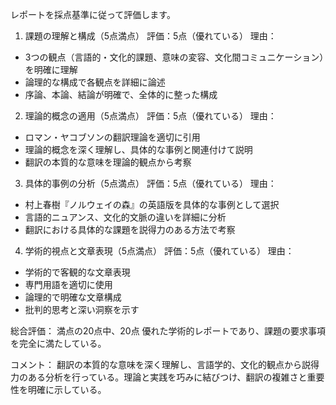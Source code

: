 レポートを採点基準に従って評価します。

1. 課題の理解と構成（5点満点）
評価：5点（優れている）
理由：
- 3つの観点（言語的・文化的課題、意味の変容、文化間コミュニケーション）を明確に理解
- 論理的な構成で各観点を詳細に論述
- 序論、本論、結論が明確で、全体的に整った構成

2. 理論的概念の適用（5点満点）
評価：5点（優れている）
理由：
- ロマン・ヤコブソンの翻訳理論を適切に引用
- 理論的概念を深く理解し、具体的な事例と関連付けて説明
- 翻訳の本質的な意味を理論的観点から考察

3. 具体的事例の分析（5点満点）
評価：5点（優れている）
理由：
- 村上春樹『ノルウェイの森』の英語版を具体的な事例として選択
- 言語的ニュアンス、文化的文脈の違いを詳細に分析
- 翻訳における具体的な課題を説得力のある方法で考察

4. 学術的視点と文章表現（5点満点）
評価：5点（優れている）
理由：
- 学術的で客観的な文章表現
- 専門用語を適切に使用
- 論理的で明確な文章構成
- 批判的思考と深い洞察を示す

総合評価：
満点の20点中、20点
優れた学術的レポートであり、課題の要求事項を完全に満たしている。

コメント：
翻訳の本質的な意味を深く理解し、言語学的、文化的観点から説得力のある分析を行っている。理論と実践を巧みに結びつけ、翻訳の複雑さと重要性を明確に示している。